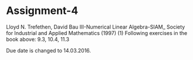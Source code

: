 # Assignment-4

Lloyd N. Trefethen, David Bau III-Numerical Linear Algebra-SIAM_ Society for Industrial and Applied Mathematics (1997) (1)
Following exercises in the book above: 9.3, 10.4, 11.3

Due date is changed to 14.03.2016.
